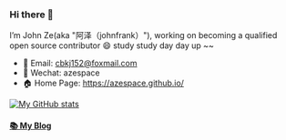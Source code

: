 ### Hi there 👋

<!--
**Aze-Space/Aze-Space** is a ✨ _special_ ✨ repository because its `README.md` (this file) appears on your GitHub profile.

Here are some ideas to get you started:

- 🔭 I’m currently working on ...
- 🌱 I’m currently learning ...
- 👯 I’m looking to collaborate on ...
- 🤔 I’m looking for help with ...
- 💬 Ask me about ...
- 📫 How to reach me: ...
- 😄 Pronouns: ...
- ⚡ Fun fact: ...
-->

I’m John Ze(aka "阿泽（johnfrank）"), working on becoming a qualified open source contributor
😄 study study day day up ~~


- 📧 Email: cbkj152@foxmail.com
- 💬 Wechat: azespace
- 🏠 Home Page: https://azespace.github.io/


[![My GitHub stats](https://github-readme-stats.vercel.app/api?username=azespace&show_icons=true&count_private=false&theme=cobalt)](https://github.com/anuraghazra/github-readme-stats)

#### [📚 My Blog](https://xmspace.tech)
